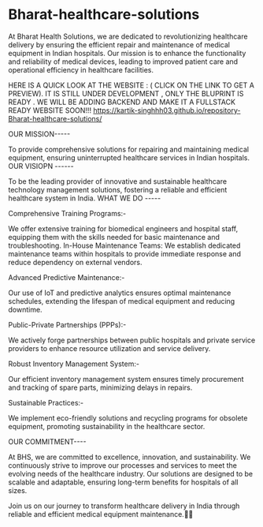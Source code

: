 # Bharat-healthcare-solutions
At Bharat Health Solutions, we are dedicated to revolutionizing healthcare delivery by ensuring the efficient repair and maintenance of medical equipment in Indian hospitals. Our mission is to enhance the functionality and reliability of medical devices, leading to improved patient care and operational efficiency in healthcare facilities.

HERE IS A QUICK LOOK AT THE WEBSITE : ( CLICK ON THE LINK TO GET A PREVIEW). IT IS STILL UNDER DEVELOPMENT , ONLY THE BLUPRINT IS READY . WE WILL BE ADDING BACKEND AND MAKE IT A FULLSTACK READY WEBSITE SOON!!!
https://kartik-singhhh03.github.io/repository-Bharat-healthcare-solutions/


OUR MISSION-----

To provide comprehensive solutions for repairing and maintaining medical equipment, ensuring
uninterrupted healthcare services in Indian hospitals.
OUR VISIOPN ------

To be the leading provider of innovative and sustainable healthcare technology management
solutions, fostering a reliable and efficient healthcare system in India.
WHAT WE DO -----

Comprehensive Training Programs:-

We offer extensive training for biomedical engineers and hospital staff, equipping them with
the skills needed for basic maintenance and troubleshooting.
In-House Maintenance Teams:
We establish dedicated maintenance teams within hospitals to provide immediate response
and reduce dependency on external vendors.

Advanced Predictive Maintenance:-

Our use of IoT and predictive analytics ensures optimal maintenance schedules, extending the
lifespan of medical equipment and reducing downtime.

Public-Private Partnerships (PPPs):-

We actively forge partnerships between public hospitals and private service providers to
enhance resource utilization and service delivery.

Robust Inventory Management System:-

Our efficient inventory management system ensures timely procurement and tracking of spare
parts, minimizing delays in repairs.

Sustainable Practices:-

We implement eco-friendly solutions and recycling programs for obsolete equipment,
promoting sustainability in the healthcare sector.

OUR COMMITMENT----

At BHS, we are committed to excellence, innovation, and sustainability. We continuously strive
to improve our processes and services to meet the evolving needs of the healthcare industry.
Our solutions are designed to be scalable and adaptable, ensuring long-term benefits for
hospitals of all sizes.

Join us on our journey to transform healthcare delivery in India through reliable and efficient
medical equipment maintenance.🙏🙏

